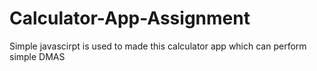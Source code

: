 # Calculator-App-Assignment

Simple javascirpt is used to made this calculator app which can perform simple DMAS
